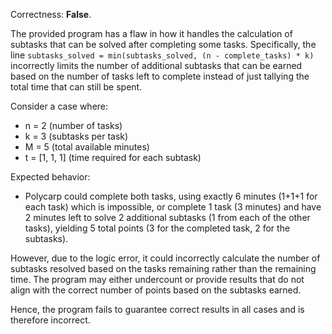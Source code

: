 Correctness: **False**.

The provided program has a flaw in how it handles the calculation of subtasks that can be solved after completing some tasks. Specifically, the line `subtasks_solved = min(subtasks_solved, (n - complete_tasks) * k)` incorrectly limits the number of additional subtasks that can be earned based on the number of tasks left to complete instead of just tallying the total time that can still be spent.

Consider a case where:
- n = 2 (number of tasks)
- k = 3 (subtasks per task)
- M = 5 (total available minutes)
- t = [1, 1, 1] (time required for each subtask)

Expected behavior:
- Polycarp could complete both tasks, using exactly 6 minutes (1+1+1 for each task) which is impossible, or complete 1 task (3 minutes) and have 2 minutes left to solve 2 additional subtasks (1 from each of the other tasks), yielding 5 total points (3 for the completed task, 2 for the subtasks).

However, due to the logic error, it could incorrectly calculate the number of subtasks resolved based on the tasks remaining rather than the remaining time. The program may either undercount or provide results that do not align with the correct number of points based on the subtasks earned. 

Hence, the program fails to guarantee correct results in all cases and is therefore incorrect.